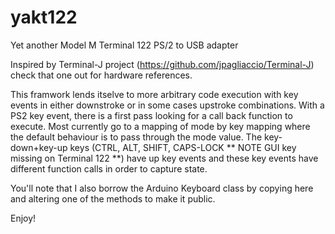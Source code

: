 # yakt122
Yet another Model M Terminal 122 PS/2 to USB adapter

Inspired by Terminal-J project (https://github.com/jpagliaccio/Terminal-J) check that one out for hardware references.

This framwork lends itselve to more arbitrary code execution with key events in either downstroke or in some cases 
upstroke combinations.  With a PS2 key event, there is a first pass looking for a call back function to execute.  Most currently
go to a mapping of mode by key mapping where the default behaviour is to pass through the mode value.  The key-down+key-up keys 
(CTRL, ALT, SHIFT, CAPS-LOCK ** NOTE GUI key missing on Terminal 122 **) have up key events and these key events have different 
function calls in order to capture state.

You'll note that I also borrow the Arduino Keyboard class by copying here and altering one of the methods to make it public.

Enjoy!
